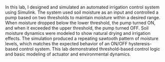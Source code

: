 In this lab, I designed and simulated an automated irrigation control system using Simulink. The system used soil moisture as an input and controlled a pump based on two thresholds to maintain moisture within a desired range. When moisture dropped below the lower threshold, the pump turned ON, and when it exceeded the upper threshold, the pump turned OFF. Soil moisture dynamics were modeled to show natural drying and irrigation effects. The simulation produced a repeating sawtooth pattern of moisture levels, which matches the expected behavior of an ON/OFF hysteresis-based control system. This lab demonstrated threshold-based control logic and basic modeling of actuator and environmental dynamics.

